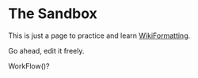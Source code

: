 # The Sandbox



This is just a page to practice and learn [WikiFormatting](wiki-formatting). 



Go ahead, edit it freely.



WorkFlow()?


